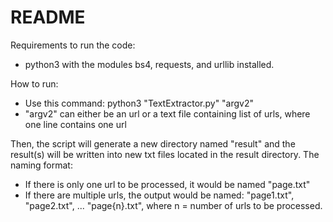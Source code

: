 # README

Requirements to run the code: 
- python3 with the modules bs4, requests, and urllib installed.

How to run:
- Use this command: python3 "TextExtractor.py" "argv2"
- "argv2" can either be an url or a text file containing list of urls, where one line contains one url


Then, the script will generate a new directory named "result" and the result(s) will be written into new txt files located in the result directory.
The naming format:
- If there is only one url to be processed, it would be named "page.txt"
- If there are multiple urls, the output would be named: "page1.txt", "page2.txt", ... "page{n}.txt", where n = number of urls to be processed.

    
